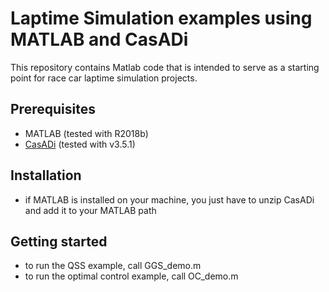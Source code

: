 # Laptime Simulation examples using MATLAB and CasADi

This repository contains Matlab code that is intended to serve as a starting point for race car laptime simulation projects.

## Prerequisites

 * MATLAB (tested with R2018b)
 * [CasADi](https://web.casadi.org/) (tested with v3.5.1)


## Installation

 * if MATLAB is installed on your machine, you just have to unzip CasADi and add it to your MATLAB path

## Getting started

 * to run the QSS example, call GGS_demo.m 
 * to run the optimal control example, call OC_demo.m


